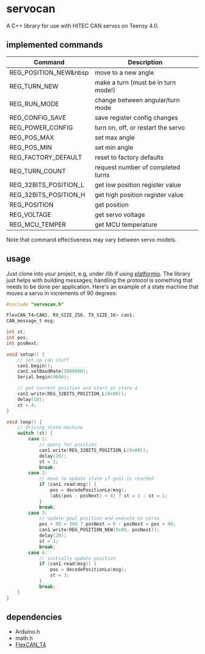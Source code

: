 # servocan
A C++ library for use with HITEC CAN servos on Teensy 4.0.

## implemented commands
| Command                 | Description                             |
| ----------------------- | --------------------------------------- |
| REG_POSITION_NEW&nbsp   |   move to a new angle                   |
| REG_TURN_NEW            |   make a turn (must be in turn mode!)   |
| REG_RUN_MODE            |   change between angular/turn mode      |
| REG_CONFIG_SAVE         |   save register config changes          |
| REG_POWER_CONFIG        |   turn on, off, or restart the servo    |       
| REG_POS_MAX             |   set max angle                         |
| REG_POS_MIN             |   set min angle                         |
| REG_FACTORY_DEFAULT     |   reset to factory defaults             |
| REG_TURN_COUNT          |   request number of completed turns     |
| REG_32BITS_POSITION_L   |   get low position register value       |
| REG_32BITS_POSITION_H   |   get high position register value      |
| REG_POSITION            |   get position                          |
| REG_VOLTAGE             |   get servo voltage                     |
| REG_MCU_TEMPER          |   get MCU temperature                   |

Note that command effectiveness may vary between servo models.

## usage
Just clone into your project, e.g, under /lib if using [platformio](https://platformio.org/). The library just helps with building messages; handling the protocol is something that needs to be done per application. Here's an example of a state machine that moves a servo in increments of 90 degrees:
```c
#include "servocan.h"

FlexCAN_T4<CAN1, RX_SIZE_256, TX_SIZE_16> can1;
CAN_message_t msg;

int st;
int pos;
int posNext;

void setup() {
    // set up can stuff
    can1.begin();
    can1.setBaudRate(1000000);
    Serial.begin(9600); 

    // get current position and start at state 4
    can1.write(REG_32BITS_POSITION_L(0x00));
    delay(10);
    st = 4;
}

void loop() {
    // driving state machine
    switch (st) {
        case 1:
            // query for position
            can1.write(REG_32BITS_POSITION_L(0x00));
            delay(20);
            st = 2;
            break;
        case 2:
            // move to update state if goal is reached
            if (can1.read(msg)) {
                pos = decodePositionLo(msg);
                (abs(pos - posNext) < 4) ? st = 3 : st = 1;
            }
            break;
        case 3:
            // update goal position and execute on servo
            pos + 90 > 360 ? posNext = 0 : posNext = pos + 90;
            can1.write(REG_POSITION_NEW(0x00, posNext));
            delay(20);
            st = 1;
            break;
        case 4:
            // initially update position
            if (can1.read(msg)) {
                pos = decodePositionLo(msg);
                st = 3;
            }
            break;
    }
}
```

## dependencies
*   Arduino.h 
*   math.h
*   [FlexCAN_T4](https://github.com/tonton81/FlexCAN_T4/)

